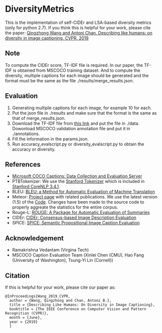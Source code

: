 # DiversityMetrics
This  is the implementation of self-CIDEr and LSA-based diversity metrics (only for python 2.7). If you think this is helpful for your work, please cite the paper: [Qingzhong Wang and Antoni Chan. Describing like humans: on diversity in image captioning. CVPR, 2019](http://openaccess.thecvf.com/content_CVPR_2019/html/Wang_Describing_Like_Humans_On_Diversity_in_Image_Captioning_CVPR_2019_paper.html)

## Note ##
To compute the CIDEr score, TF-IDF file is required. In our paper, the TF-IDF is obtained from MSCOCO training dataset. And to compute the diversity, multiple captions for each image should be generated and the format must be the same as the file ./results/merge_results.json.

## Evaluation ##
1. Generating multiple captions for each image, for example 10 for each.
2. Put the json file in ./results and make sure that the format is the same as that of merge_results.json.
3. Download the TF-IDF file from [this link](https://drive.google.com/open?id=1jo2rdMZd9nGAz1CU-qk5ZG3W05CYmr4P) and put the file in ./data. Dowonload MSCOCO validation annotation file and put it in ./annotations.
4. Fill the information in the params.json.
5. Run accuracy_evalscript.py or diversity_evalscript.py to obtain the accuracy or diversity.

## References ##

- [Microsoft COCO Captions: Data Collection and Evaluation Server](http://arxiv.org/abs/1504.00325)
- PTBTokenizer: We use the [Stanford Tokenizer](http://nlp.stanford.edu/software/tokenizer.shtml) which is included in [Stanford CoreNLP 3.4.1](http://nlp.stanford.edu/software/corenlp.shtml).
- BLEU: [BLEU: a Method for Automatic Evaluation of Machine Translation](http://www.aclweb.org/anthology/P02-1040.pdf)
- Meteor: [Project page](http://www.cs.cmu.edu/~alavie/METEOR/) with related publications. We use the latest version (1.5) of the [Code](https://github.com/mjdenkowski/meteor). Changes have been made to the source code to properly aggreate the statistics for the entire corpus.
- Rouge-L: [ROUGE: A Package for Automatic Evaluation of Summaries](http://anthology.aclweb.org/W/W04/W04-1013.pdf)
- CIDEr: [CIDEr: Consensus-based Image Description Evaluation](http://arxiv.org/pdf/1411.5726.pdf)
- SPICE: [SPICE: Semantic Propositional Image Caption Evaluation](https://panderson.me/images/SPICE.pdf)

## Acknowledgement ##
- Ramakrishna Vedantam (Virgina Tech)
- MSCOCO Caption Evaluation Team (Xinlei Chen (CMU), Hao Fang (University of Washington), Tsung-Yi Lin (Cornell))

## Citation ##
If this is helpful for your work, please cite our paper as:

```
@InProceedings{Wang_2019_CVPR,
  author = {Wang, Qingzhong and Chan, Antoni B.},
  title = {Describing Like Humans: On Diversity in Image Captioning},
  booktitle = {The IEEE Conference on Computer Vision and Pattern Recognition (CVPR)},
  month = {June},
  year = {2019}
  }
```
